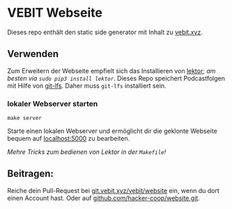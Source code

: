 # VEBIT Webseite

Dieses repo enthält den static side generator mit Inhalt zu [vebit.xyz](https://vebit.xyz).

## Verwenden

Zum Erweitern der Webseite empfielt sich das Installieren von [lektor](https://getlektor.com); *am besten via `sudo pip3 install lektor`*.
Dieses Repo speichert Podcastfolgen mit Hilfe von  [git-lfs](https://git-lfs.github.com).
Daher muss `git-lfs` installiert sein.

### lokaler Webserver starten

```
make server
```

Starte einen lokalen Webserver und ermöglicht dir die geklonte Webseite bequem auf [localhost:5000](http://localhost:5000/) zu bearbeiten.

*Mehre Tricks zum bedienen von Lektor in der `Makefile`!*

 Beitragen:
-------------
Reiche dein Pull-Request bei [git.vebit.xyz/vebit/website](https://git.vebit.xyz/vebit/website.git) ein, wenn du dort einen Account hast. Oder auf [github.com/hacker-coop/website.git](https://github.com/hacker-coop/website.git).
